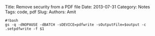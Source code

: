 Title: Remove security from a PDF file
Date: 2013-07-31
Category: Notes
Tags: code, pdf
Slug: 
Authors: Amit

    #!bash
    gs -q -dNOPAUSE -dBATCH -sDEVICE=pdfwrite -sOutputFile=$output -c .setpdfwrite -f $1
    
